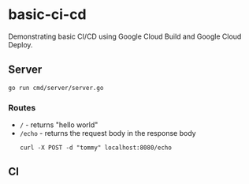 # basic-ci-cd
Demonstrating basic CI/CD using Google Cloud Build and Google Cloud Deploy.

## Server
```shell
go run cmd/server/server.go
```

### Routes

* `/` - returns "hello world"
* `/echo` - returns the request body in the response body
    ```shell
    curl -X POST -d "tommy" localhost:8080/echo
    ```

## CI


